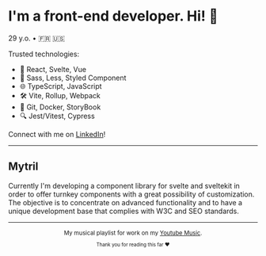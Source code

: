 # I'm a front-end developer. Hi! 👋

29 y.o.  •  :fr: :us: 

Trusted technologies:

- 🚀 React, Svelte, Vue
- 📐 Sass, Less, Styled Component
- 🌐 TypeScript, JavaScript
- 🛠️ Vite, Rollup, Webpack
- 🚦 Git, Docker, StoryBook
- 🔍 Jest/Vitest, Cypress

Connect with me on [LinkedIn](https://linkedin.com/in/nycolaide)!

<hr />

## Mytril

Currently I'm developing a component library for svelte and sveltekit in order to offer turnkey components with a great possibility of customization. The objective is to concentrate on advanced functionality and to have a unique development base that complies with W3C and SEO standards.


<hr />

<div align="center"><sub>

My musical playlist for work on my [Youtube Music](https://music.youtube.com/playlist?list=PLcuwjYZE7RhzyPYDkDgBWdNplYBgnwHCM&si=rFzTTRJacjPD0H7G).

<sub>Thank you for reading this far ❤️</sub>

</div>

